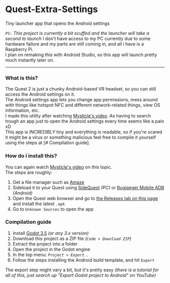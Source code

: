 # Quest-Extra-Settings
Tiny launcher app that opens the Android settings

_`PS:` This project is currently a bit scuffed and the launcher will take a second to launch_
I don't have access to my PC currently due to some hardware failure and my parts are still coming in, and all i have is a Raspberry Pi. <br/>
I plan on remaking this with Android Studio, so this app will launch pretty much instantly later on.

---

### What is this?
The Quest 2 is just a chunky Android-based VR headset, so you can still access the Android settings on it. <br/>
The Android settings app lets you change app permissions, mess around with things like hotspot NFC and different network-related things, view OS information, etc.
<br/>
I made this utility after watching [Mysticle's video](https://youtu.be/6vxnbF3-Wec?t=343). As having to search trough an app just to open the Android settings every time seems like a pain xD <br/>
This app is _INCREDIBLY_ tiny and everything is readable, so if you're scared it might be a virus or something malicious feel free to compile it yourself using the steps at [# Compilation guide].

### How do i install this?
You can again watch [Mysticle's video](https://youtu.be/6vxnbF3-Wec) on this topic. <br/>
The steps are roughly:
1. Get a file manager such as [Amaze](https://github.com/TeamAmaze/AmazeFileManager/releases/latest)
2. Sideload it to your Quest using [SideQuest](https://sidequestvr.com/setup-howto) *(PC)* or [Bugjaeger Mobile ADB](https://play.google.com/store/apps/details?id=eu.sisik.hackendebug) *(Android)*
3. Open the Quest web browser and go to [the Releases tab on this page](https://github.com/FlooferLand/QuestExtraSettings/releases/latest) and install the latest `.apk`
4. Go to `Unknown Sources` to open the app

### Compilation guide
1. Install [Godot 3.5](https://godotengine.org/download/3.x) _(or any 3.x version)_
2. Download this project as a ZIP file _(`Code > Download ZIP`)_
3. Extract the project into a folder
4. Open the project in the Godot engine
5. In the top menu: _`Project > Export..`_
6. Follow the steps installing the Android build template, and hit `Export`

The export step might vary a bit, but it's pretty easy _(there is a tutorial for all of this, just search up "Export Godot project to Android" on YouTube)_
